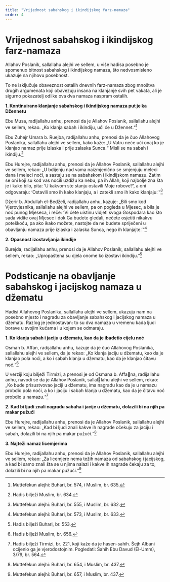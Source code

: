 ```yaml
---
title: "Vrijednost sabahskog i ikindijskog farz-namaza"
order: 4
---
```


# Vrijednost sabahskog i ikindijskog farz-namaza  

Allahov Poslanik, sallallahu alejhi ve sellem, u više hadisa posebno je spomenuo bitnost sabahskog i ikindijskog namaza, što nedvosmisleno ukazuje na njihovu 
posebnost.  

To ne isključuje obaveznost ostalih dnevnih farz-namaza zbog 
mnoštva drugih argumenata koji obavezuju insana na klanjanje svih pet vakata, ali je sigurno pokazatelj odlike ova dva 
namaza naspram ostalih.  

**1. Kontinuirano klanjanje sabahskog i ikindijskog namaza put je ka Džennetu**  

Ebu Musa, radijallahu anhu, prenosi da je Allahov Poslanik, 
sallallahu alejhi ve sellem, rekao. „Ko klanja sabah i ikindiju, 
ući će u Džennet.“[^1]  

Ebu Zuhejr Umara b. Ruejba, radijallahu anhu, prenosi da je 
čuo Allahovog Poslanika, sallallahu alejhi ve sellem, kako kaže: 
„U Vatru neće ući onaj ko je klanjao namaz prije izlaska i prije 
zalaska Sunca.“ Misli se na sabah i ikindiju.[^2]  

Ebu Hurejre, radijallahu anhu, prenosi da je Allahov Poslanik, sallallahu alejhi ve sellem, rekao: „U bdijenju nad vama naizmjenično se smjenjuju meleci dana i meleci noći, a sastaju 
se na sabahskom i ikindijskom namazu. Zatim se oni koji su 
kod vas noćili uzdižu ka nebu, pa ih Allah, koji najbolje zna 
šta je i kako bilo, pita: ‘U kakvom ste stanju ostavili Moje 
robove?’, a oni odgovaraju: ‘Ostavili smo ih kako klanjaju, a i 
zatekli smo ih kako klanjaju.’“[^3]  

Džerir b. Abdullah el-Bedželi, radijallahu anhu, kazuje: „Bili 
smo kod Vjerovjesnika, sallallahu alejhi ve sellem, pa on pogleda u Mjesec, a bila je noć punog Mjeseca, i reče: ‘Vi ćete 
uistinu vidjeti svoga Gospodara kao što sada vidite ovaj Mjesec 
i dok Ga budete gledali, nećete osjetiti nikakvu poteškoću, pa 
ako ikako možete, nastojte da ne budete spriječeni u obavljanju namaza prije izlaska i zalaska Sunca, nego ih klanjajte.’“[^4]  

**2. Opasnost izostavljanja ikindije**  

Burejda, radijallahu anhu, prenosi da je Allahov Poslanik, sallallahu alejhi ve sellem, rekao: „Upropaštena su djela onome 
ko izostavi ikindiju.“[^5]  

# Podsticanje na obavljanje sabahskog i jacijskog namaza u džematu  

Hadisi Allahovog Poslanika, sallallahu alejhi ve sellem, ukazuju nam na posebno mjesto i nagradu za obavljanje sabahskog 
i jacijskog namaza u džematu. Razlog je jednostavan: to su 
dva namaza u vremenu kada ljudi borave u svojim kućama i u 
kojem se odmaraju.  

**1. Ko klanja sabah i jaciju u džematu, 
kao da je ibadetio cijelu noć**  

Osman b. Affan, radijallahu anhu, kazuje da je čuo Allahovog 
Poslanika, sallallahu alejhi ve sellem, da je rekao: „Ko klanja 
jaciju u džematu, kao da je klanjao pola noći, a ko i sabah 
klanja u džematu, kao da je klanjao čitavu noć.“[^6]  

U verziji koju bilježi Tirmizi, a prenosi je od Osmana b. Affana, radijallahu anhu, navodi se da je Allahov Poslanik, sallallahu alejhi ve sellem, rekao: „Ko bude prisustvovao jaciji u 
džematu, ima nagradu kao da je u namazu probdio pola noći, 
a ko i jaciju i sabah klanja u džematu, kao da je čitavu noć 
probdio u namazu.“[^7]  

**2. Kad bi ljudi znali nagradu sabaha i jacije u džematu, dolazili bi na njih pa makar pužući**  

Ebu Hurejre, radijallahu anhu, prenosi da je Allahov Poslanik, 
sallallahu alejhi ve sellem, rekao: „Kad bi ljudi znali kakve ih 
nagrade očekuju za jaciju i sabah, dolazili bi na njih pa makar 
pužući.“[^8]  

**3. Najteži namaz licemjerima**  

Ebu Hurejre, radijallahu anhu, prenosi da je Allahov Poslanik, sallallahu alejhi ve sellem, rekao: „Za licemjere nema težih 
namaza od sabahskog i jacijskog, a kad bi samo znali šta se u 
njima nalazi i kakve ih nagrade čekaju za to, dolazili bi na njih 
pa makar pužući.“[^9]

[^1]: Muttefekun alejhi: Buhari, br. 574, i Muslim, br. 635.
[^2]: Hadis bilježi Muslim, br. 634.
[^3]: Muttefekun alejhi: Buhari, br. 555, i Muslim, br. 632.
[^4]: Muttefekun alejhi: Buhari, br. 573, i Muslim, br. 633.
[^5]: Hadis bilježi Buhari, br. 553.
[^6]: Hadis bilježi Muslim, br. 656.
[^7]: Hadis bilježi Tirmizi, br. 221, koji kaže da je hasen-sahih. Šejh Albani ocijenio ga je vjerodostojnim. Pogledati: Sahih Ebu Davud (El-Umm), 3/79, br. 564.
[^8]: Muttefekun alejhi: Buhari, br. 654, i Muslim, br. 437.
[^9]: Muttefekun alejhi: Buhari, br. 657, i Muslim, br. 437.